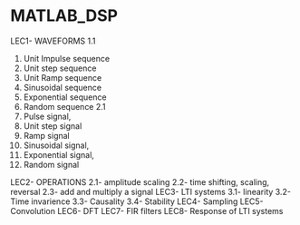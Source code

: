 # MATLAB_DSP

LEC1- WAVEFORMS
  1.1
1.	Unit Impulse sequence
2.	Unit step sequence
3.	Unit Ramp sequence
4.	Sinusoidal sequence  
5.	Exponential sequence 
6.	Random  sequence
  2.1
1.	Pulse signal, 
2.	Unit step signal
3.	Ramp signal
4.	Sinusoidal signal,  
5.	Exponential signal, 
6.	Random signal

LEC2- OPERATIONS
  2.1- amplitude scaling
  2.2- time shifting, scaling, reversal
  2.3- add and multiply a signal
LEC3- LTI systems
  3.1- linearity
  3.2- Time invarience
  3.3- Causality
  3.4- Stability
LEC4- Sampling
LEC5-Convolution
LEC6- DFT
LEC7- FIR filters
LEC8- Response of LTI systems
 
